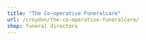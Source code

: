```yaml
---
title: "The Co-operative Funeralcare"
url: /croydon/the-co-operative-funeralcare/
shop: funeral directors
---
```

